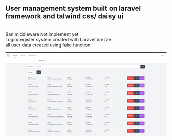 <h2> User management system built on laravel framework and talwind css/ daisy ui </h2>
</br>
Ban middleware not implement yet </br>
Login/register system created with Laravel brezze </br>
<span> all user data created using fake function </span>

![Screenshot from 2022-11-09 11-38-20](/screenshots/Screenshot1.png) 



